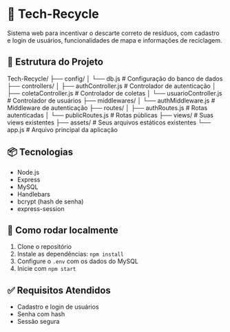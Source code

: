# 🌱 Tech-Recycle
Sistema web para incentivar o descarte correto de resíduos, com cadastro e login de usuários, funcionalidades de mapa e informações de reciclagem.

## 📁 Estrutura do Projeto

Tech-Recycle/
├── config/
│   └── db.js                 # Configuração do banco de dados
├── controllers/
│   ├── authController.js     # Controlador de autenticação
│   ├── coletaController.js   # Controlador de coletas
│   └── usuarioController.js  # Controlador de usuários
├── middlewares/
│   └── authMiddleware.js     # Middleware de autenticação
├── routes/
│   ├── authRoutes.js         # Rotas autenticadas
│   └── publicRoutes.js       # Rotas públicas
├── views/                    # Suas views existentes
├── assets/                   # Seus arquivos estáticos existentes
└── app.js                    # Arquivo principal da aplicação

## 📦 Tecnologias

- Node.js
- Express
- MySQL
- Handlebars
- bcrypt (hash de senha)
- express-session

## 🚀 Como rodar localmente

1. Clone o repositório
2. Instale as dependências: `npm install`
3. Configure o `.env` com os dados do MySQL
4. Inicie com `npm start`

## ✅ Requisitos Atendidos

- Cadastro e login de usuários
- Senha com hash
- Sessão segura
